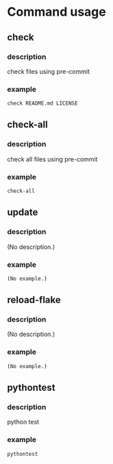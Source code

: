 <!-- markdownlint-disable -->
# Command usage

## check

### description

check files using pre-commit

### example

```bash
check README.md LICENSE
```

## check-all

### description

check all files using pre-commit

### example

```bash
check-all
```

## update

### description

(No description.)

### example

```bash
(No example.)
```

## reload-flake

### description

(No description.)

### example

```bash
(No example.)
```

## pythontest

### description

python test

### example

```bash
pythontest
```


